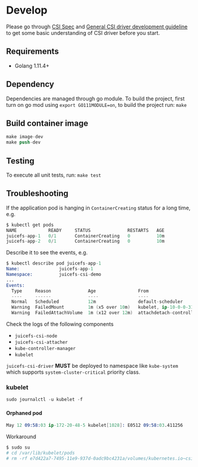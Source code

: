 # Develop

Please go through [CSI Spec](https://github.com/container-storage-interface/spec/blob/master/spec.md) and [General CSI driver development guideline](https://kubernetes-csi.github.io/docs/Development.html) to get some basic understanding of CSI driver before you start.

## Requirements

* Golang 1.11.4+

## Dependency

Dependencies are managed through go module. To build the project, first turn on go mod using `export GO111MODULE=on`, to build the project run: `make`

## Build container image

```s
make image-dev
make push-dev
```

## Testing

To execute all unit tests, run: `make test`

## Troubleshooting

If the application pod is hanging in `ContainerCreating` status for a long time, e.g.

```s
$ kubectl get pods
NAME            READY     STATUS              RESTARTS   AGE
juicefs-app-1   0/1       ContainerCreating   0          10m
juicefs-app-2   0/1       ContainerCreating   0          10m
```

Describe it to see the events, e.g.

```s
$ kubectl describe pod juicefs-app-1
Name:               juicefs-app-1
Namespace:          juicefs-csi-demo
...
Events:
  Type     Reason              Age                From                                              Message
  ----     ------              ----               ----                                              -------
  Normal   Scheduled           12m                default-scheduler                                 Successfully assigned juicefs-csi-demo/juicefs-app-1 to ip-10-0-0-31.us-west-2.compute.internal
  Warning  FailedMount         1m (x5 over 10m)   kubelet, ip-10-0-0-31.us-west-2.compute.internal  Unable to mount volumes for pod "juicefs-app-1_juicefs-csi-demo(45654a9b-6fee-11e9-aee6-06b5b6616e3c)": timeout expired waiting for volumes to attach or mount for pod "juicefs-csi-demo"/"juicefs-app-1". list of unmounted volumes=[persistent-storage]. list of unattached volumes=[persistent-storage default-token-xjj8k]
  Warning  FailedAttachVolume  1m (x12 over 12m)  attachdetach-controller                           AttachVolume.Attach failed for volume "juicefs-csi-demo" : attachment timeout for volume csi-demo
```

Check the logs of the following components

* `juicefs-csi-node`
* `juicefs-csi-attacher`
* `kube-controller-manager`
* `kubelet`

`juicefs-csi-driver` **MUST** be deployed to namespace like `kube-system` which supports `system-cluster-critical` priority class.

### kubelet

```s
sudo journalctl -u kubelet -f
```

#### Orphaned pod

```s
May 12 09:58:03 ip-172-20-48-5 kubelet[1028]: E0512 09:58:03.411256    1028 kubelet_volumes.go:154] Orphaned pod "e7d422a7-7495-11e9-937d-0adc9bc4231a" found, but volume paths are still present on disk : There were a total of 1 errors similar to this. Turn up verbosity to see them.
```

Workaround

```s
$ sudo su
# cd /var/lib/kubelet/pods
# rm -rf e7d422a7-7495-11e9-937d-0adc9bc4231a/volumes/kubernetes.io~csi/
```
